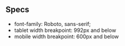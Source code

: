 ## Specs

- font-family: Roboto, sans-serif;
- tablet width breakpoint: 992px and below
- mobile width breakpoint: 600px and below


